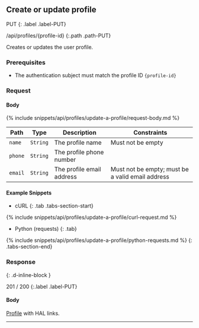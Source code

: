 ## Create or update profile

PUT
{: .label .label-PUT}

/api/profiles/{profile-id}
{:.path .path-PUT}

Creates or updates the user profile.

### Prerequisites

- The authentication subject must match the profile ID `{profile-id}`

### Request

#### Body

{% include snippets/api/profiles/update-a-profile/request-body.md %}

Path | Type | Description | Constraints
---- | ---- | ----------- | -----------
`name` | `String` | The profile name | Must not be empty
`phone` | `String` | The profile phone number
`email` | `String` | The profile email address | Must not be empty; must be a valid email address

#### Example Snippets
- cURL
{: .tab .tabs-section-start}

{% include snippets/api/profiles/update-a-profile/curl-request.md %}

- Python (requests)
{: .tab}

{% include snippets/api/profiles/update-a-profile/python-requests.md %}
{: .tabs-section-end}

### Response
{: .d-inline-block }

201 / 200
{:.label .label-PUT}

#### Body

[Profile](#profile) with HAL links.

---
